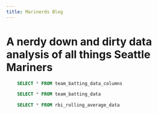 ```yaml
---
title: Marinerds Blog
---
```


# A nerdy down and dirty data analysis of all things Seattle Mariners


```sql team_batting_data_columns
    SELECT * FROM team_batting_data_columns
```


<Dropdown
    data={team_batting_data_columns} 
    name="Team Batting Data Columns"
    value=index
/>


```sql selected_team_batting_data
    SELECT * FROM team_batting_data
```

<BarChart 
    data={selected_team_batting_data} 
    x=Team 
    y='${inputs.team_batting_data_columns.value}'
/>


```sql rbi_rolling_avg
    SELECT * FROM rbi_rolling_average_data
```

<LineChart 
    data={rbi_rolling_avg}  
    x=Date
    y=rbi_rolling_avg
    title='RBI Rolling Average'
/>